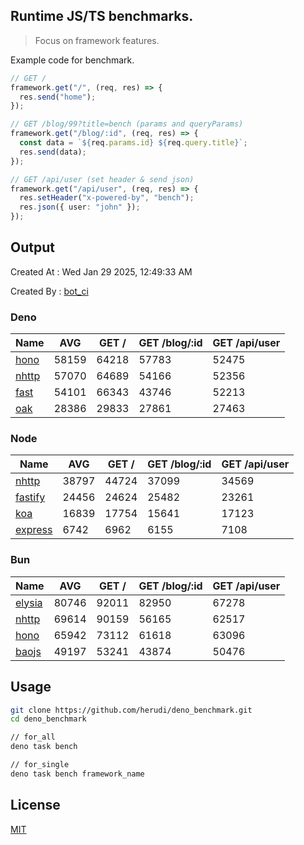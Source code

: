 ## Runtime JS/TS benchmarks.

> Focus on framework features.

Example code for benchmark.
```ts
// GET /
framework.get("/", (req, res) => {
  res.send("home");
});

// GET /blog/99?title=bench (params and queryParams)
framework.get("/blog/:id", (req, res) => {
  const data = `${req.params.id} ${req.query.title}`;
  res.send(data);
});

// GET /api/user (set header & send json)
framework.get("/api/user", (req, res) => {
  res.setHeader("x-powered-by", "bench");
  res.json({ user: "john" });
});
```

## Output
Created At : Wed Jan 29 2025, 12:49:33 AM

Created By : [bot_ci](https://github.com/herudi/deno_benchmarks/commits?author=github-actions%5Bbot%5D)


### Deno
|Name|AVG|GET /|GET /blog/:id|GET /api/user|
|----|----|----|----|----|
|[hono](https://github.com/honojs/hono)|58159|64218|57783|52475|
|[nhttp](https://github.com/nhttp/nhttp)|57070|64689|54166|52356|
|[fast](https://github.com/danteissaias/fast)|54101|66343|43746|52213|
|[oak](https://github.com/oakserver/oak)|28386|29833|27861|27463|
  


### Node
|Name|AVG|GET /|GET /blog/:id|GET /api/user|
|----|----|----|----|----|
|[nhttp](https://github.com/nhttp/nhttp)|38797|44724|37099|34569|
|[fastify](https://github.com/fastify/fastify)|24456|24624|25482|23261|
|[koa](https://github.com/koajs/koa)|16839|17754|15641|17123|
|[express](https://github.com/expressjs/express)|6742|6962|6155|7108|
  


### Bun
|Name|AVG|GET /|GET /blog/:id|GET /api/user|
|----|----|----|----|----|
|[elysia](https://github.com/elysiajs/elysia)|80746|92011|82950|67278|
|[nhttp](https://github.com/nhttp/nhttp)|69614|90159|56165|62517|
|[hono](https://github.com/honojs/hono)|65942|73112|61618|63096|
|[baojs](https://github.com/mattreid1/baojs)|49197|53241|43874|50476|
  



## Usage

```bash
git clone https://github.com/herudi/deno_benchmark.git
cd deno_benchmark

// for_all
deno task bench

// for_single
deno task bench framework_name
```

## License

[MIT](LICENSE)

